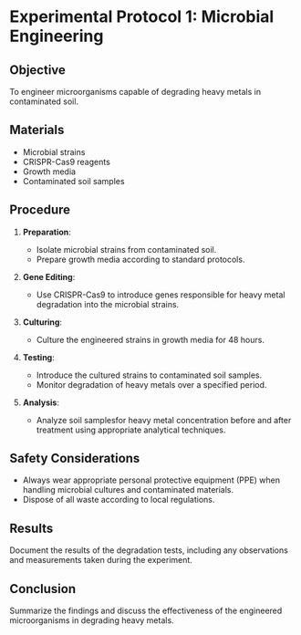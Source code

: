 # Experimental Protocol 1: Microbial Engineering

## Objective

To engineer microorganisms capable of degrading heavy metals in contaminated soil.

## Materials

- Microbial strains
- CRISPR-Cas9 reagents
- Growth media
- Contaminated soil samples

## Procedure

1. **Preparation**:
   - Isolate microbial strains from contaminated soil.
   - Prepare growth media according to standard protocols.

2. **Gene Editing**:
   - Use CRISPR-Cas9 to introduce genes responsible for heavy metal degradation into the microbial strains.

3. **Culturing**:
   - Culture the engineered strains in growth media for 48 hours.

4. **Testing**:
   - Introduce the cultured strains to contaminated soil samples.
   - Monitor degradation of heavy metals over a specified period.

5. **Analysis**:
   - Analyze soil samplesfor heavy metal concentration before and after treatment using appropriate analytical techniques.

## Safety Considerations

- Always wear appropriate personal protective equipment (PPE) when handling microbial cultures and contaminated materials.
- Dispose of all waste according to local regulations.

## Results

Document the results of the degradation tests, including any observations and measurements taken during the experiment.

## Conclusion

Summarize the findings and discuss the effectiveness of the engineered microorganisms in degrading heavy metals.
